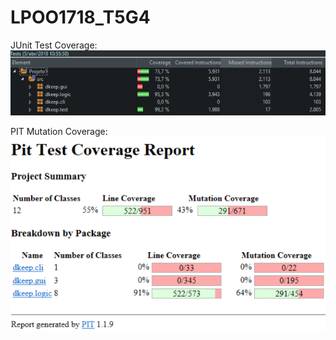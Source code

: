 # LPOO1718_T5G4

JUnit Test Coverage:
![JUnit Test Coverage](coverage.png)

PIT Mutation Coverage:
![PIT Test Coverage](mutations.png)
